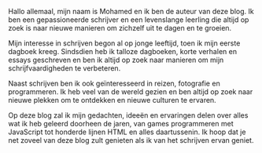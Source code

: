 Hallo allemaal, mijn naam is Mohamed en ik ben de auteur van deze blog. Ik ben een gepassioneerde schrijver en een levenslange leerling die altijd op zoek is naar nieuwe manieren om zichzelf uit te dagen en te groeien.

Mijn interesse in schrijven begon al op jonge leeftijd, toen ik mijn eerste dagboek kreeg. Sindsdien heb ik talloze dagboeken, korte verhalen en essays geschreven en ben ik altijd op zoek naar manieren om mijn schrijfvaardigheden te verbeteren.

Naast schrijven ben ik ook geïnteresseerd in reizen, fotografie en programmeren. Ik heb veel van de wereld gezien en ben altijd op zoek naar nieuwe plekken om te ontdekken en nieuwe culturen te ervaren.

Op deze blog zal ik mijn gedachten, ideeën en ervaringen delen over alles wat ik heb geleerd doorheen de jaren, van games programmeren met JavaScript tot honderde lijnen HTML en alles daartussenin. Ik hoop dat je net zoveel van deze blog zult genieten als ik van het schrijven ervan geniet.